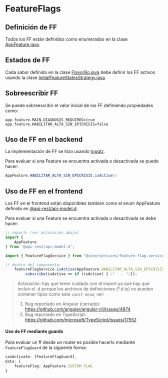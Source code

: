# FeatureFlags

## Definición de FF

Todos los FF están definidos como enumerados en la clase [AppFeature.java](../hospital-api/src/main/java/net/pladema/sgx/featureflags/AppFeature.java).

## Estados de FF

Cada sabor definido en la clase [FlavorBo.java](../hospital-api/src/main/java/net/pladema/featureflags/service/domain/FlavorBo.java) debe definir los FF activos usando la clase [InitialFeatureStatesStrategy.java](../hospital-api/src/main/java/net/pladema/flavor/service/impl/InitialFeatureStatesStrategy.java).

## Sobreescribir FF
 
Se puede sobreescribir el valor inicial de los FF definiendo propiedades como:

```properties
app.feature.MAIN_DIAGNOSIS_REQUIRED=true
app.feature.HABILITAR_ALTA_SIN_EPICRISIS=false 
```

## Uso de FF en el backend

La implementación de FF se hizo usando [togglz](https://www.togglz.org/).

Para evaluar si una Feature se encuentra activada o desactivada se puede hacer:

```java
AppFeature.HABILITAR_ALTA_SIN_EPICRISIS.isActive()
```

## Uso de FF en el frontend

Los FF en el frontend están disponibles también como el enum AppFeature definido en [@api-rest/api-model.d](../../front-end/webapp/src/app/modules/api-rest/api-model.d.ts).

Para evaluar si una Feature se encuentra activada o desactivada se debe hacer:

```typescript
// imports (ver aclaración abajo)
import {
	AppFeature
} from '@api-rest/api-model.d';

import { FeatureFlagService } from "@core/services/feature-flag.service";

// dentro del componente:
    featureFlagService.isActive(AppFeature.HABILITAR_ALTA_SIN_EPICRISIS)
        .subscribe(isActive => if (isActive) { /* ... */});

```

> Aclaración: hay que tener cuidado con el import ya que hay que incluir el .d porque los archivos de definiciones (*.d.ts) no pueden contener tipos como este `const enum`, ver:
>   1. Bug reportado en Angular (cerrado): https://github.com/angular/angular-cli/issues/4874
>   2. Bug reportado en TypeScript: https://github.com/microsoft/TypeScript/issues/17552


#### Uso de FF mediante guards

Para evaluar un ff desde un router es posible hacerlo mediante `FeatureFlagGuard` de la siguiente forma:

```typescript 
canActivate: [FeatureFlagGuard],
data: {
	featureFlag: AppFeature.CUSTOM_FLAG
}
